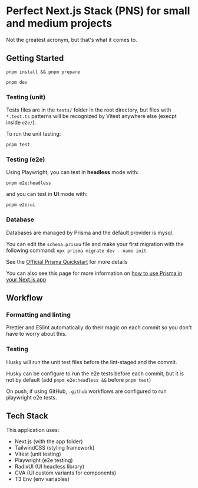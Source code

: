 # Perfect Next.js Stack (PNS) for small and medium projects

Not the greatest acronym, but that's what it comes to.

## Getting Started

`pnpm install && pnpm prepare`

`pnpm dev`

### Testing (unit)

Tests files are in the `tests/` folder in the root directory, but files with `*.test.ts` patterns will be recognized by Vitest anywhere else (execpt inside `e2e/`).

To run the unit testing:

`pnpm test`

### Testing (e2e)

Using Playwright, you can test in **headless** mode with:

`pnpm e2e:headless`

and you can test in **UI** mode with:

`pnpm e2e:ui`

### Database

Databases are managed by Prisma and the default provider is mysql.

You can edit the `schema.prisma` file and make your first migration with the following command:
`npx prisma migrate dev --name init`

See the [Official Prisma Quickstart](https://www.prisma.io/docs/getting-started/quickstart) for more details

You can also see this page for more information on [how to use Prisma in your Next.js app](https://www.prisma.io/nextjs)

## Workflow

### Formatting and linting

Prettier and ESlint automatically do their magic on each commit so you don't have to worry about this.

### Testing

Husky will run the unit test files before the lint-staged and the commit.

Husky can be configure to run the e2e tests before each commit, but it is not by default (add `pnpm e2e:headless &&` before `pnpm test`)

On push, if using GitHub, `.github` workflows are configured to run playwright e2e tests.

## Tech Stack

This application uses:

- Next.js (with the app folder)
- TailwindCSS (styling framework)
- Vitest (unit testing)
- Playwright (e2e testing)
- RadixUI (UI headless library)
- CVA (UI custom variants for components)
- T3 Env (env variables)
